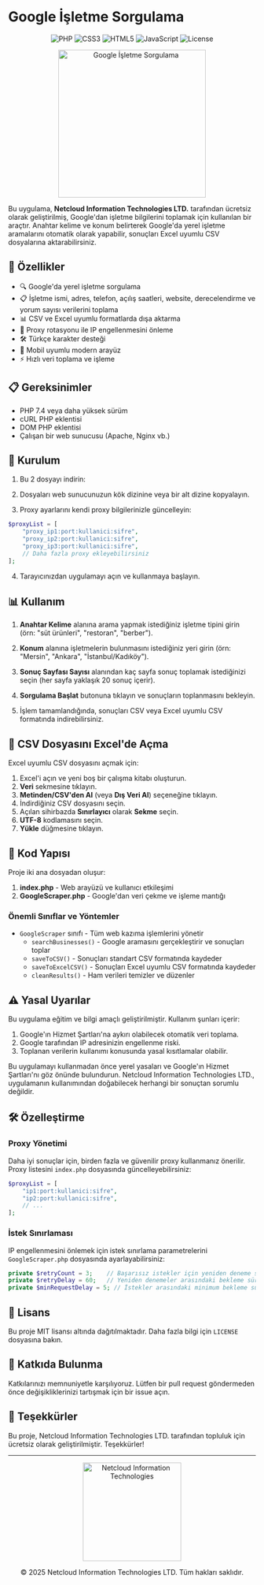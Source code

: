 # Google İşletme Sorgulama

<p align="center">
  <img src="https://img.shields.io/badge/PHP-777BB4?style=for-the-badge&logo=php&logoColor=white" alt="PHP">
  <img src="https://img.shields.io/badge/CSS3-1572B6?style=for-the-badge&logo=css3&logoColor=white" alt="CSS3">
  <img src="https://img.shields.io/badge/HTML5-E34F26?style=for-the-badge&logo=html5&logoColor=white" alt="HTML5">
  <img src="https://img.shields.io/badge/JavaScript-F7DF1E?style=for-the-badge&logo=javascript&logoColor=black" alt="JavaScript">
  <img src="https://img.shields.io/badge/license-MIT-green?style=for-the-badge" alt="License">
</p>

<p align="center">
  <img src="https://netcloud.com.tr/resources/uploads/logo/2023-10-27/wisecp-turkiye-nin-dijital-hizmetler-otomasyonu.png" alt="Google İşletme Sorgulama" width="300">
</p>

Bu uygulama, **Netcloud Information Technologies LTD.** tarafından ücretsiz olarak geliştirilmiş, Google'dan işletme bilgilerini toplamak için kullanılan bir araçtır. Anahtar kelime ve konum belirterek Google'da yerel işletme aramalarını otomatik olarak yapabilir, sonuçları Excel uyumlu CSV dosyalarına aktarabilirsiniz.

## 🌟 Özellikler

- 🔍 Google'da yerel işletme sorgulama
- 📋 İşletme ismi, adres, telefon, açılış saatleri, website, derecelendirme ve yorum sayısı verilerini toplama
- 📊 CSV ve Excel uyumlu formatlarda dışa aktarma
- 🔄 Proxy rotasyonu ile IP engellenmesini önleme
- 🛠️ Türkçe karakter desteği
- 📱 Mobil uyumlu modern arayüz
- ⚡ Hızlı veri toplama ve işleme

## 📋 Gereksinimler

- PHP 7.4 veya daha yüksek sürüm
- cURL PHP eklentisi
- DOM PHP eklentisi
- Çalışan bir web sunucusu (Apache, Nginx vb.)

## 🚀 Kurulum

1. Bu 2 dosyayı indirin:

2. Dosyaları web sunucunuzun kök dizinine veya bir alt dizine kopyalayın.

3. Proxy ayarlarını kendi proxy bilgilerinizle güncelleyin:
```php
$proxyList = [
    "proxy_ip1:port:kullanici:sifre",
    "proxy_ip2:port:kullanici:sifre",
    "proxy_ip3:port:kullanici:sifre",
    // Daha fazla proxy ekleyebilirsiniz
];
```

4. Tarayıcınızdan uygulamayı açın ve kullanmaya başlayın.

## 📊 Kullanım

1. **Anahtar Kelime** alanına arama yapmak istediğiniz işletme tipini girin (örn: "süt ürünleri", "restoran", "berber").

2. **Konum** alanına işletmelerin bulunmasını istediğiniz yeri girin (örn: "Mersin", "Ankara", "İstanbul/Kadıköy").

3. **Sonuç Sayfası Sayısı** alanından kaç sayfa sonuç toplamak istediğinizi seçin (her sayfa yaklaşık 20 sonuç içerir).

4. **Sorgulama Başlat** butonuna tıklayın ve sonuçların toplanmasını bekleyin.

5. İşlem tamamlandığında, sonuçları CSV veya Excel uyumlu CSV formatında indirebilirsiniz.

## 📁 CSV Dosyasını Excel'de Açma

Excel uyumlu CSV dosyasını açmak için:

1. Excel'i açın ve yeni boş bir çalışma kitabı oluşturun.
2. **Veri** sekmesine tıklayın.
3. **Metinden/CSV'den Al** (veya **Dış Veri Al**) seçeneğine tıklayın.
4. İndirdiğiniz CSV dosyasını seçin.
5. Açılan sihirbazda **Sınırlayıcı** olarak **Sekme** seçin.
6. **UTF-8** kodlamasını seçin.
7. **Yükle** düğmesine tıklayın.

## 🔧 Kod Yapısı

Proje iki ana dosyadan oluşur:

1. **index.php** - Web arayüzü ve kullanıcı etkileşimi
2. **GoogleScraper.php** - Google'dan veri çekme ve işleme mantığı

### Önemli Sınıflar ve Yöntemler

- `GoogleScraper` sınıfı - Tüm web kazıma işlemlerini yönetir
  - `searchBusinesses()` - Google aramasını gerçekleştirir ve sonuçları toplar
  - `saveToCSV()` - Sonuçları standart CSV formatında kaydeder
  - `saveToExcelCSV()` - Sonuçları Excel uyumlu CSV formatında kaydeder
  - `cleanResults()` - Ham verileri temizler ve düzenler

## ⚠️ Yasal Uyarılar

Bu uygulama eğitim ve bilgi amaçlı geliştirilmiştir. Kullanım şunları içerir:

1. Google'ın Hizmet Şartları'na aykırı olabilecek otomatik veri toplama.
2. Google tarafından IP adresinizin engellenme riski.
3. Toplanan verilerin kullanımı konusunda yasal kısıtlamalar olabilir.

Bu uygulamayı kullanmadan önce yerel yasaları ve Google'ın Hizmet Şartları'nı göz önünde bulundurun. Netcloud Information Technologies LTD., uygulamanın kullanımından doğabilecek herhangi bir sonuçtan sorumlu değildir.

## 🛠️ Özelleştirme

### Proxy Yönetimi

Daha iyi sonuçlar için, birden fazla ve güvenilir proxy kullanmanız önerilir. Proxy listesini `index.php` dosyasında güncelleyebilirsiniz:

```php
$proxyList = [
    "ip1:port:kullanici:sifre",
    "ip2:port:kullanici:sifre",
    // ...
];
```

### İstek Sınırlaması 

IP engellenmesini önlemek için istek sınırlama parametrelerini `GoogleScraper.php` dosyasında ayarlayabilirsiniz:

```php
private $retryCount = 3;    // Başarısız istekler için yeniden deneme sayısı
private $retryDelay = 60;   // Yeniden denemeler arasındaki bekleme süresi (saniye)
private $minRequestDelay = 5; // İstekler arasındaki minimum bekleme süresi (saniye)
```

## 📜 Lisans

Bu proje MIT lisansı altında dağıtılmaktadır. Daha fazla bilgi için `LICENSE` dosyasına bakın.

## 🤝 Katkıda Bulunma

Katkılarınızı memnuniyetle karşılıyoruz. Lütfen bir pull request göndermeden önce değişikliklerinizi tartışmak için bir issue açın.

## 🙏 Teşekkürler

Bu proje, Netcloud Information Technologies LTD. tarafından topluluk için ücretsiz olarak geliştirilmiştir. Teşekkürler!

---

<p align="center">
  <a href="https://netcloud.com.tr" target="_blank">
    <img src="https://netcloud.com.tr/resources/uploads/logo/2023-10-27/wisecp-turkiye-nin-dijital-hizmetler-otomasyonu.png" alt="Netcloud Information Technologies" width="200">
  </a>
</p>
<p align="center">
  © 2025 Netcloud Information Technologies LTD. Tüm hakları saklıdır.
</p>
